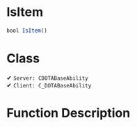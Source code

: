 # IsItem
```js	
bool IsItem()
```
# Class
✔ `Server: CDOTABaseAbility`  
✔ `Client: C_DOTABaseAbility`  

# Function Description

